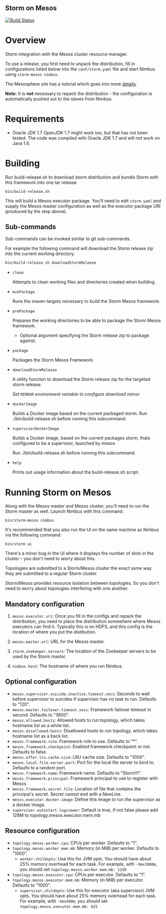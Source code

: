 Storm on Mesos
---------------

[![Build Status](https://travis-ci.org/mesos/storm.svg?branch=master)](https://travis-ci.org/mesos/storm)

# Overview
Storm integration with the Mesos cluster resource manager.

To use a release, you first need to unpack the distribution, fill in configurations listed below into the `conf/storm.yaml` file and start Nimbus using `storm-mesos nimbus`.

The Mesosphere site has a tutorial which goes into more [details](http://mesosphere.com/docs/tutorials/run-storm-on-mesos/).

**Note:** It is **not** necessary to repack the distribution - the configuration is automatically pushed out to the slaves from Nimbus.

# Requirements
- Oracle JDK 1.7
OpenJDK 1.7 might work too, but that has not been tested.
The code was compiled with Oracle JDK 1.7 and will not work on Java 1.6.

# Building

Run build-release.sh to download storm distribution and bundle Storm with this framework into one tar release.

```shell
bin/build-release.sh
```

This will build a Mesos executor package.  You'll need to edit `storm.yaml` and supply the Mesos master configuration as well as the executor package URI (produced by the step above).

## Sub-commands

Sub-commands can be invoked similar to git sub-commands.

For example the following command will download the Storm release zip into the current working directory.
```bash
bin/build-release.sh downloadStormRelease
```

* `clean`

  Attempts to clean working files and directories created when building.

* `mvnPackage`

  Runs the maven targets necessary to build the Storm Mesos framework.

* `prePackage`

  Prepares the working directories to be able to package the Storm Mesos framework.
  * Optional argument specifying the Storm release zip to package against.

* `package`

  Packages the Storm Mesos Framework.

* `downloadStormRelease`

  A utility function to download the Storm release zip for the targeted storm release.

  _Set `MIRROR` environment variable to configure download mirror._

* `dockerImage`

  Builds a Docker image based on the current packaged storm. Run ./bin/build-release.sh before running this subcommand.

* `supervisorDockerImage`

  Builds a Docker image, based on the current packages storm, thats configured to be a supervisor, launched by mesos

  Run ./bin/build-release.sh before running this subcommand.

* `help`

  Prints out usage information about the build-release.sh script.

# Running Storm on Mesos
Along with the Mesos master and Mesos cluster, you'll need to run the Storm master as well. Launch Nimbus with this command:

```
bin/storm-mesos nimbus
```

It's recommended that you also run the UI on the same machine as Nimbus via the following command:

```
bin/storm ui
```

There's a minor bug in the UI where it displays the number of slots in the cluster – you don't need to worry about this.

Topologies are submitted to a Storm/Mesos cluster the exact same way they are submitted to a regular Storm cluster.

Storm/Mesos provides resource isolation between topologies. So you don't need to worry about topologies interfering with one another.

## Mandatory configuration

1. `mesos.executor.uri`: Once you fill in the configs and repack the distribution, you need to place the distribution somewhere where Mesos executors can find it. Typically this is on HDFS, and this config is the location of where you put the distibution.

2. `mesos.master.url`: URL for the Mesos master.

3. `storm.zookeeper.servers`: The location of the Zookeeper servers to be used by the Storm master.

4. `nimbus.host`: The hostname of where you run Nimbus.

## Optional configuration

* `mesos.supervisor.suicide.inactive.timeout.secs`: Seconds to wait before supervisor to suicides if supervisor has no task to run. Defaults to "120".
* `mesos.master.failover.timeout.secs`: Framework failover timeout in second. Defaults to "3600".
* `mesos.allowed.hosts`: Allowed hosts to run topology, which takes hostname list as a white list.
* `mesos.disallowed.hosts`: Disallowed hosts to run topology, which takes hostname list as a back list.
* `mesos.framework.role`: Framework role to use. Defaults to "*".
* `mesos.framework.checkpoint`: Enabled framework checkpoint or not. Defaults to false.
* `mesos.offer.lru.cache.size`: LRU cache size. Defaults to "1000".
* `mesos.local.file.server.port`: Port for the local file server to bind to. Defaults to a random port.
* `mesos.framework.name`: Framework name. Defaults to "Storm!!!".
* `mesos.framework.principal`: Framework principal to use to register with Mesos
* `mesos.framework.secret.file`:  Location of file that contains the principal's secret. Secret cannot end with a NewLine.
* `mesos.executor.docker.image`:  Define this image to run the supervisor as a docker image.
* `supervisor.autostart.logviewer`: Default is true, if not false please add 128M to topology.mesos.executor.mem.mb

## Resource configuration

* `topology.mesos.worker.cpu`: CPUs per worker. Defaults to "1".
* `topology.mesos.worker.mem.mb`: Memory (in MiB) per worker. Defaults to "1000".
  * `worker.childopts`: Use this for JVM opts.  You should have about 25% memory overhead for each task.  For
  example, with `-Xmx1000m`, you should set `topology.mesos.worker.mem.mb: 1250`
* `topology.mesos.executor.cpu`: CPUs per executor. Defaults to "1".
* `topology.mesos.executor.mem.mb`: Memory (in MiB) per executor. Defaults to "1000".
  * `supervisor.childopts`: Use this for executor (aka supervisor) JVM opts.  You should have about 25% memory
  overhead for each task.  For example, with `-Xmx500m`, you should set `topology.mesos.executor.mem.mb: 625`
